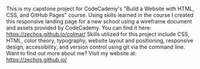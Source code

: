 This is my capstone project for CodeCademy's "Build a Website with HTML, CSS, and GitHub Pages" course. Using skills learned in the course I created this responsive landing page for a new school using a wireframe document and assets provided by CodeCademy. You can find it here: https://zechos.github.io/colmar/
Skills utilized for this project include CSS, HTML, color theory, typography, website layout and positioning, responsive design, accessibility, and version control using git via the command line.
Want to find out more about me? Visit my website at: https://zechos.github.io/
